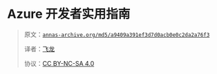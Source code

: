 # Azure 开发者实用指南

> 原文：[`annas-archive.org/md5/a9409a391ef3d7d0acb0e0c2da2a76f3`](https://annas-archive.org/md5/a9409a391ef3d7d0acb0e0c2da2a76f3)
> 
> 译者：[飞龙](https://github.com/wizardforcel)
> 
> 协议：[CC BY-NC-SA 4.0](http://creativecommons.org/licenses/by-nc-sa/4.0/)